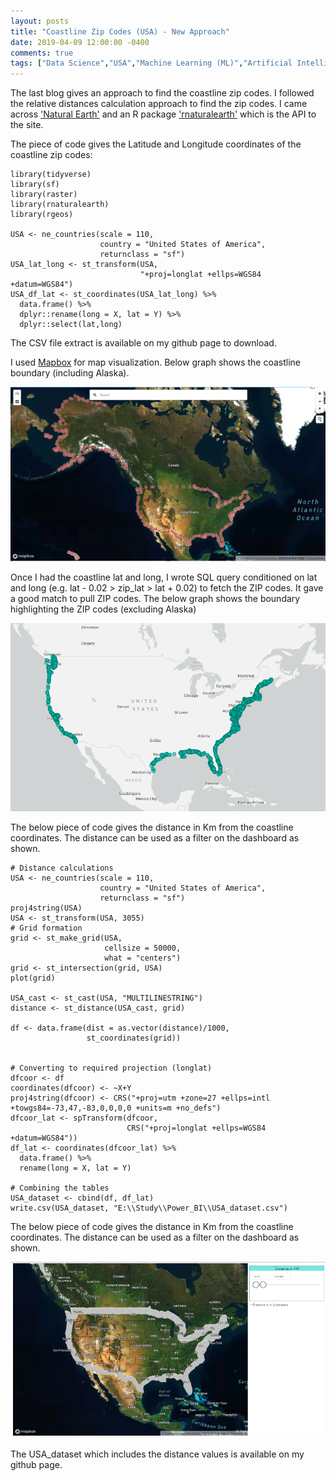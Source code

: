 ```yaml
---
layout: posts
title: "Coastline Zip Codes (USA) - New Approach"
date: 2019-04-09 12:00:00 -0400
comments: true
tags: ["Data Science","USA","Machine Learning (ML)","Artificial Intelligence (AI)","Data Mining","Data Engineering","Pyhton","R","SAS","NY","Helper Function","Rockstar R","Zip","Zip code","Coastline","America"]
---
```

The last blog gives an approach to find the coastline zip codes. I followed the relative distances calculation approach to find the zip codes. I came across ['Natural Earth'](https://www.naturalearthdata.com/) and an R package ['rnaturalearth'](https://cran.r-project.org/web/packages/rnaturalearth/README.html) which is the API to the site. 

The piece of code gives the Latitude and Longitude coordinates of the coastline zip codes:

```{r}
library(tidyverse)
library(sf)
library(raster)
library(rnaturalearth)
library(rgeos)

USA <- ne_countries(scale = 110, 
                    country = "United States of America", 
                    returnclass = "sf")
USA_lat_long <- st_transform(USA, 
                             "+proj=longlat +ellps=WGS84 +datum=WGS84")
USA_df_lat <- st_coordinates(USA_lat_long) %>% 
  data.frame() %>% 
  dplyr::rename(long = X, lat = Y) %>% 
  dplyr::select(lat,long)

```
The CSV file extract is available on my github page to download.

I used [Mapbox](https://docs.mapbox.com/help/tutorials/power-bi/) for map visualization. Below graph shows the coastline boundary (including Alaska).

![center](/images/coast_zip.PNG)

Once I had the coastline lat and long, I wrote SQL query conditioned on lat and long (e.g. lat - 0.02 > zip_lat > lat + 0.02) to fetch the ZIP codes. It gave a good match to pull ZIP codes. The below graph shows the boundary highlighting the ZIP codes (excluding Alaska) 

![center](/images/zip1.PNG)


The below piece of code gives the distance in Km from the coastline coordinates. The distance can be used as a filter on the dashboard as shown. 

```{r}
# Distance calculations
USA <- ne_countries(scale = 110, 
                    country = "United States of America", 
                    returnclass = "sf")
proj4string(USA)
USA <- st_transform(USA, 3055)
# Grid formation
grid <- st_make_grid(USA, 
                     cellsize = 50000, 
                     what = "centers")
grid <- st_intersection(grid, USA)
plot(grid)

USA_cast <- st_cast(USA, "MULTILINESTRING")
distance <- st_distance(USA_cast, grid)

df <- data.frame(dist = as.vector(distance)/1000,
                 st_coordinates(grid))


# Converting to required projection (longlat)
dfcoor <- df
coordinates(dfcoor) <- ~X+Y
proj4string(dfcoor) <- CRS("+proj=utm +zone=27 +ellps=intl +towgs84=-73,47,-83,0,0,0,0 +units=m +no_defs")
dfcoor_lat <- spTransform(dfcoor, 
                          CRS("+proj=longlat +ellps=WGS84 +datum=WGS84"))
df_lat <- coordinates(dfcoor_lat) %>% 
  data.frame() %>% 
  rename(long = X, lat = Y)

# Combining the tables
USA_dataset <- cbind(df, df_lat)
write.csv(USA_dataset, "E:\\Study\\Power_BI\\USA_dataset.csv")
```

The below piece of code gives the distance in Km from the coastline coordinates. The distance can be used as a filter on the dashboard as shown. 

![center](/images/distance_report.PNG)

The USA_dataset which includes the distance values is available on my github page. 
